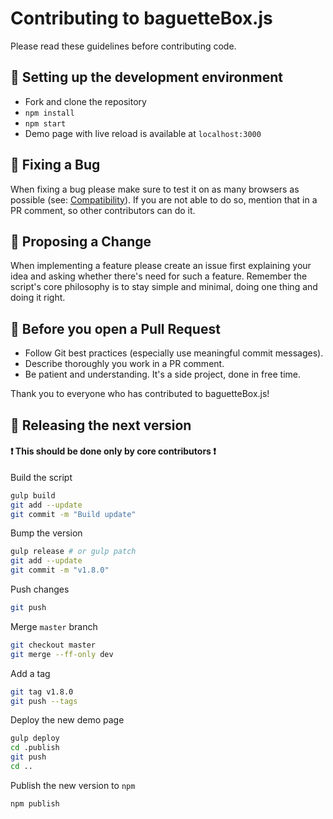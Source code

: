 # Contributing to baguetteBox.js

Please read these guidelines before contributing code.

## :nut_and_bolt: Setting up the development environment
- Fork and clone the repository
- `npm install`
- `npm start`
- Demo page with live reload is available at `localhost:3000`

## :bug: Fixing a Bug
When fixing a bug please make sure to test it on as many browsers as possible (see: [Compatibility](./README.md#compatibility)). If you are not able to do so, mention that in a PR comment, so other contributors can do it.

## :tada: Proposing a Change
When implementing a feature please create an issue first explaining your idea and asking whether there's need for such a feature.
Remember the script's core philosophy is to stay simple and minimal, doing one thing and doing it right.

## :pencil: Before you open a Pull Request
- Follow Git best practices (especially use meaningful commit messages).
- Describe thoroughly you work in a PR comment.
- Be patient and understanding. It's a side project, done in free time.

Thank you to everyone who has contributed to baguetteBox.js!

## :rocket: Releasing the next version

#### :heavy_exclamation_mark: This should be done only by core contributors :heavy_exclamation_mark:

Build the script
```sh
gulp build
git add --update
git commit -m "Build update"
```

Bump the version
```sh
gulp release # or gulp patch
git add --update
git commit -m "v1.8.0"
```

Push changes
```sh
git push
```

Merge `master` branch
```sh
git checkout master
git merge --ff-only dev
```

Add a tag
```sh
git tag v1.8.0
git push --tags
```

Deploy the new demo page
```sh
gulp deploy
cd .publish
git push
cd ..
```

Publish the new version to `npm`
```sh
npm publish
```
